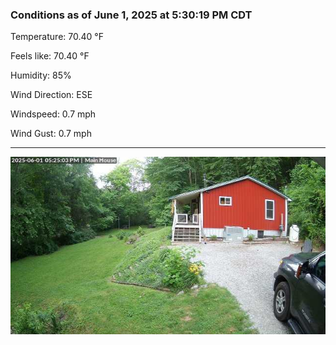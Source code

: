 ### Conditions as of June 1, 2025 at 5:30:19 PM CDT 

Temperature: 70.40 &deg;F

Feels like: 70.40 &deg;F

Humidity: 85%

Wind Direction: ESE

Windspeed: 0.7 mph

Wind Gust: 0.7 mph

---

<img src="./images/latest.jpeg"/>

